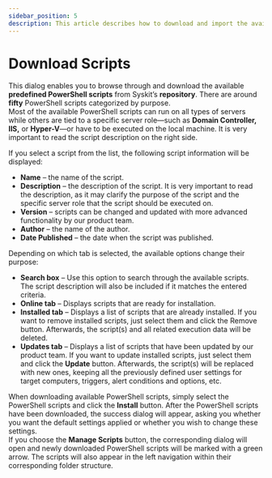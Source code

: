 ```yaml
---
sidebar_position: 5
description: This article describes how to download and import the available predefined PowerShell scripts from Syskit’s repository.
---
```


# Download Scripts

This dialog enables you to browse through and download the available **predefined PowerShell scripts** from Syskit’s **repository**. There are around **fifty** PowerShell scripts categorized by purpose.  
Most of the available PowerShell scripts can run on all types of servers while others are tied to a specific server role—such as **Domain Controller, IIS,** or **Hyper-V**—or have to be executed on the local machine. It is very important to read the script description on the right side.

If you select a script from the list, the following script information will be displayed:

* **Name** – the name of the script.
* **Description** – the description of the script. It is very important to read the description, as it may clarify the purpose of the script and the specific server role that the script should be executed on.
* **Version** – scripts can be changed and updated with more advanced functionality by our product team.
* **Author** – the name of the author.
* **Date Published** – the date when the script was published.

Depending on which tab is selected, the available options change their purpose:

* **Search box** – Use this option to search through the available scripts. The script description will also be included if it matches the entered criteria.
* **Online tab** – Displays scripts that are ready for installation.
* **Installed tab** – Displays a list of scripts that are already installed. If you want to remove installed scripts, just select them and click the Remove button. Afterwards, the script\(s\) and all related execution data will be deleted.
* **Updates tab** – Displays a list of scripts that have been updated by our product team. If you want to update installed scripts, just select them and click the **Update** button. Afterwards, the script\(s\) will be replaced with new ones, keeping all the previously defined user settings for target computers, triggers, alert conditions and options, etc.

When downloading available PowerShell scripts, simply select the PowerShell scripts and click the **Install** button. After the PowerShell scripts have been downloaded, the success dialog will appear, asking you whether you want the default settings applied or whether you wish to change these settings.  
If you choose the **Manage Scripts** button, the corresponding dialog will open and newly downloaded PowerShell scripts will be marked with a green arrow. The scripts will also appear in the left navigation within their corresponding folder structure.

